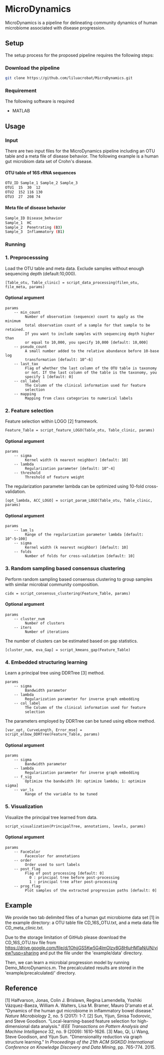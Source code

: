 # MicroDynamics
MicroDynamics is a pipeline for delineating community dynamics of human microbiome associated with disease progression.

## Setup
The setup process for the proposed pipeline requires the following steps:
### Download the pipeline
```bash
git clone https://github.com/liluacrobat/MicroDynamics.git
```

### Requirement
The following software is required
* MATLAB

## Usage
### Input
There are two input files for the MicroDynamics pipeline including an OTU table and a meta file of disease behavior. The following example is a human gut microbiom data set of Crohn's disease. 
#### OTU table of 16S rRNA sequences
```bash
OTU_ID Sample_1 Sample_2 Sample_3
OTU1  15  30  12
OTU2  152 116 130
OTU3  27  208 74
```
#### Meta file of disease behavior
```bash
Sample_ID Disease_behavior
Sample_1  HC
Sample_2  Penetrating (B3)
Sample_3  Inflammatory (B1)
```

### Running
### 1. Preprocesssing
Load the OTU table and meta data. Exclude samples without enough sequencing depth (default:10,000). 
```
[Table_otu, Table_clinic] = script_data_processing(filen_otu, file_meta, params)
```
#### Optional argument  
```
params       
    -- min_count
         Number of observation (sequence) count to apply as the minimum
         total observation count of a sample for that sample to be retained.
         If you want to include samples with sequencing depth higher than
         or equal to 10,000, you specify 10,000 [default: 10,000]
    -- pseudo_count
         A small number added to the relative abundance before 10-base log
         transformation [default: 10^-6]
    -- last_tax
         Flag of whether the last column of the OTU table is taxonomy
         or not. If the last column of the table is the taxonomy, you
         specify 1 [default: 0]
    -- col_label
         The Column of the clinical information used for feature
         selection
    -- mapping
         Mapping from class categories to numerical labels
```

### 2. Feature selection
Feature selection within LOGO [2] framework.
```
Feature_Table = script_feature_LOGO(Table_otu, Table_clinic, params)
```
#### Optional argument 
```
params  
    -- sigma
         Kernel width (k nearest neighbor) [default: 10]
    -- lambda
         Regularization parameter [default: 10^-4]
    -- threshold
         Threshold of feature weight
```
The regularization parameter lambda can be optimized using 10-fold cross-validation.
```
[opt_lambda, ACC_LOGO] = script_param_LOGO(Table_otu, Table_clinic, params)
```
#### Optional argument
```
params       
    -- lam_ls
         Range of the regularization parameter lambda [default: 10^-5~100]
    -- sigma
         Kernel width (k nearest neighbor) [default: 10]
    -- folds
         Number of folds for cross-validation [default: 10]
```

### 3. Random sampling based consensus clustering
Perform random sampling based consensus clustering to group samples with similar microbial community composition.
```
cidx = script_consensus_clustering(Feature_Table, params)
```
#### Optional argument
```
params        
    -- cluster_num  
         Number of clusters
    -- iters        
         Number of iterations
```
The number of clusters can be estimated based on gap statistics.
```
[cluster_num, eva_Gap] = script_kmeans_gap(Feature_Table)
```

### 4. Embedded structuring learning
Learn a principal tree using DDRTree [3] method.
```
params    
    -- sigma
         Bandwidth parameter
    -- lambda
         Regularization parameter for inverse graph embedding
    -- col_label
         The Column of the clinical information used for feature
         selection
```
The parameters employed by DDRTree can be tuned using elbow method.
```
[var_opt, CurveLength, Error_mse] = script_elbow_DDRTree(Feature_Table, params)
```
#### Optional argument
```
params      
    -- sigma
         Bandwidth parameter
    -- lambda
         Regularization parameter for inverse graph embedding
    -- f_sig
         Optimize the bandwidth [0: optimize lambda; 1: optimize sigma]
    -- var_ls
         Range of the variable to be tuned
```

### 5. Visualization
Visualize the principal tree learned from data.
```
script_visualization(PrincipalTree, annotations, levels, params)
```
#### Optional argument
```
params        
    -- FaceColor
         Facecolor for annotations
    -- order
         Order used to sort labels
    -- post_flag
         Flag of post processing [default: 0]
           0 : principal tree before post-processing
           1 : principal tree after post-processing
    -- prog_flag
         Plot samples of the extracted progression paths [default: 0]
```

## Example
We provide two tab delimited files of a human gut microbiome data set [1] in the example directory: a OTU table file CD_16S_OTU.txt, and a meta data file CD_meta_clinic.txt. 

Due to the storage limitation of GitHub please download the CD_16S_OTU.tsv file from https://drive.google.com/file/d/1OhjjGS5Kw5G4ImOlzy8G8HluHM1aNjUN/view?usp=sharing and put the file under the 'example/data' directory. 

Then, we can learn a microbial progression model by running Demo_MicroDynamics.m. The precalculated results are stored in the 'example/precalculated/' directory. 

## Reference
[1] Halfvarson, Jonas, Colin J. Brislawn, Regina Lamendella, Yoshiki Vázquez-Baeza, William A. Walters, Lisa M. Bramer, Mauro D'amato et al. "Dynamics of the human gut microbiome in inflammatory bowel disease." *Nature Microbiology* 2, no. 5 (2017): 1-7.
[2] Sun, Yijun, Sinisa Todorovic, and Steve Goodison. "Local-learning-based feature selection for high-dimensional data analysis." *IEEE Transactions on Pattern Analysis and Machine Intelligence* 32, no. 9 (2009): 1610-1626.
[3] Mao, Qi, Li Wang, Steve Goodison, and Yijun Sun. "Dimensionality reduction via graph structure learning." In *Proceedings of the 21th ACM SIGKDD International Conference on Knowledge Discovery and Data Mining*, pp. 765-774. 2015.

